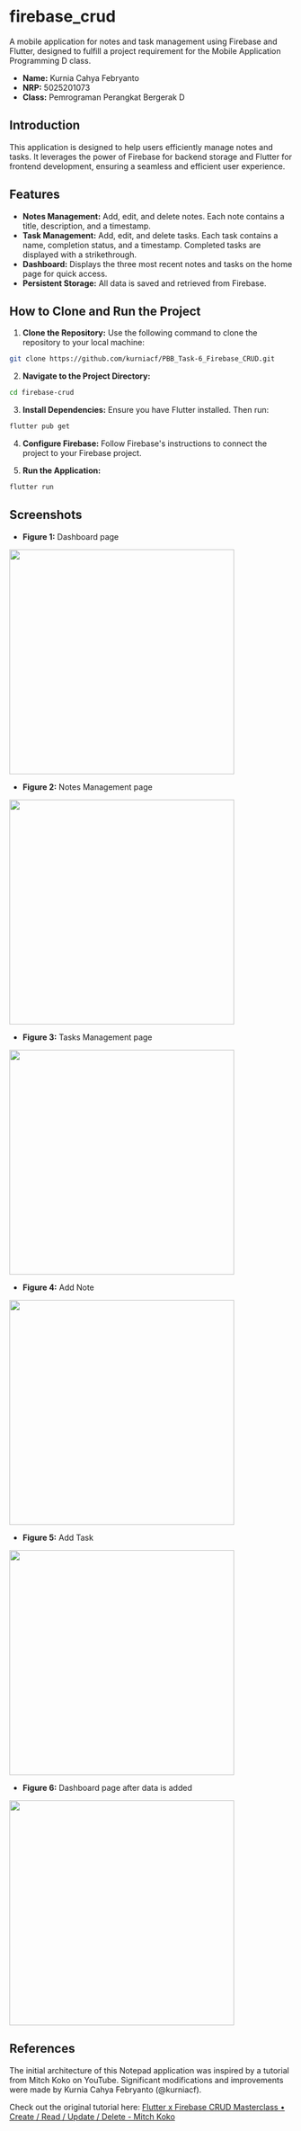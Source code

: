 # firebase_crud

A mobile application for notes and task management using Firebase and Flutter, designed to fulfill a project requirement for the Mobile Application Programming D class.

- **Name:** Kurnia Cahya Febryanto
- **NRP:** 5025201073
- **Class:** Pemrograman Perangkat Bergerak D

## Introduction
This application is designed to help users efficiently manage notes and tasks. It leverages the power of Firebase for backend storage and Flutter for frontend development, ensuring a seamless and efficient user experience.

## Features
- **Notes Management:** Add, edit, and delete notes. Each note contains a title, description, and a timestamp.
- **Task Management:** Add, edit, and delete tasks. Each task contains a name, completion status, and a timestamp. Completed tasks are displayed with a strikethrough.
- **Dashboard:** Displays the three most recent notes and tasks on the home page for quick access.
- **Persistent Storage:** All data is saved and retrieved from Firebase.

## How to Clone and Run the Project

1. **Clone the Repository:** Use the following command to clone the repository to your local machine:
```bash
git clone https://github.com/kurniacf/PBB_Task-6_Firebase_CRUD.git
```

2. **Navigate to the Project Directory:** 
```bash
cd firebase-crud
```

3. **Install Dependencies:** Ensure you have Flutter installed. Then run:
```bash
flutter pub get
```

4. **Configure Firebase:** Follow Firebase's instructions to connect the project to your Firebase project.

5. **Run the Application:**
```bash
flutter run
```

## Screenshots

- **Figure 1:** Dashboard page </br>
<img src="https://github.com/kurniacf/PBB_Task-6_Firebase_CRUD/assets/70510279/37b8335c-c364-4d5c-8e3d-560fd883b4d3" width="400"/>

- **Figure 2:** Notes Management page </br>
<img src="https://github.com/kurniacf/PBB_Task-6_Firebase_CRUD/assets/70510279/e7c3f78d-10db-4503-9681-d8720f335695" width="400"/>

- **Figure 3:** Tasks Management page </br>
<img src="https://github.com/kurniacf/PBB_Task-6_Firebase_CRUD/assets/70510279/9fc15c6d-16aa-43e5-91c8-c6a5d14b293c" width="400"/>

- **Figure 4:** Add Note</br>
<img src="https://github.com/kurniacf/PBB_Task-6_Firebase_CRUD/assets/70510279/da15752a-f383-435b-92d2-4aa48a5ad9ee" width="400"/>

- **Figure 5:** Add Task</br>
<img src="https://github.com/kurniacf/PBB_Task-6_Firebase_CRUD/assets/70510279/bea3cd7d-cfc7-4b16-80f3-588f5bd7943e" width="400"/>


- **Figure 6:** Dashboard page after data is added </br>
<img src="https://github.com/kurniacf/PBB_Task-6_Firebase_CRUD/assets/70510279/1968e2a0-30a2-41c2-8a87-bd4b27667754" width="400"/>


## References
The initial architecture of this Notepad application was inspired by a tutorial from Mitch Koko on YouTube. Significant modifications and improvements were made by Kurnia Cahya Febryanto (@kurniacf).

Check out the original tutorial here:
[ Flutter x Firebase CRUD Masterclass • Create / Read / Update / Delete - Mitch Koko](https://www.youtube.com/watch?v=iQOvD0y-xnw)